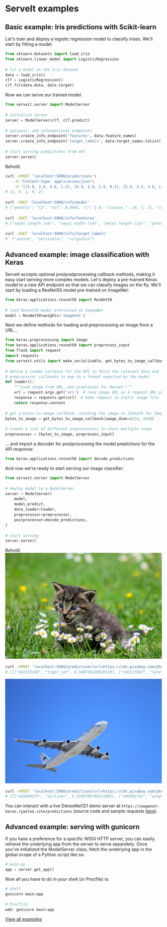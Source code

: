 # ServeIt examples

## Basic example: Iris predictions with Scikit-learn

Let's train and deploy a logistic regression model to classify irises. We'll start by fitting a model:
```python
from sklearn.datasets import load_iris
from sklearn.linear_model import LogisticRegression

# fit a model on the Iris dataset
data = load_iris()
clf = LogisticRegression()
clf.fit(data.data, data.target)
```
Now we can serve our trained model:
```python
from serveit.server import ModelServer

# initialize server
server = ModelServer(clf, clf.predict)

# optional: add informational endpoints
server.create_info_endpoint('features', data.feature_names)
server.create_info_endpoint('target_labels', data.target_names.tolist())

# start serving predictions from API
server.serve()
```

Behold:

```bash
curl -XPOST 'localhost:5000/predictions'\
    -H "Content-Type: application/json"\
    -d "[[5.6, 2.9, 3.6, 1.3], [4.4, 2.9, 1.4, 0.2], [5.5, 2.4, 3.8, 1.1], [5.0, 3.4, 1.5, 0.2], [5.7, 2.5, 5.0, 2.0]]"
# [1, 0, 1, 0, 2]

curl -XGET 'localhost:5000/info/model'
# {"penalty": "l2", "tol": 0.0001, "C": 1.0, "classes_": [0, 1, 2], "coef_": [[0.4150, 1.4613, -2.2621, -1.0291], ...], ...}

curl -XGET 'localhost:5000/info/features'
# ["sepal length (cm)", "sepal width (cm)", "petal length (cm)", "petal width (cm)"]

curl -XGET 'localhost:5000/info/target_labels'
#  ["setosa", "versicolor", "virginica"]
```

## Advanced example: image classification with Keras

ServeIt accepts optional pre/postprocessing callback methods, making it easy start serving more complex models. Let's deploy a pre-trained Keras model to a new API endpoint so that we can classify images on the fly. We'll start by loading a ResNet50 model pre-trained on ImageNet:

```python
from keras.applications.resnet50 import ResNet50

# load Resnet50 model pretrained on ImageNet
model = ResNet50(weights='imagenet')
```

Next we define methods for loading and preprocessing an image from a URL...
```python
from keras.preprocessing import image
from keras.applications.resnet50 import preprocess_input
from flask import request
import requests
from serveit.utils import make_serializable, get_bytes_to_image_callback

# define a loader callback for the API to fetch the relevant data and
# preprocessor callbacks to map to a format expected by the model
def loader():
    """Load image from URL, and preprocess for Resnet."""
    url = request.args.get('url')  # read image URL as a request URL param
    response = requests.get(url)  # make request to static image file
    return response.content

# get a bytes-to-image callback, resizing the image to 224x224 for ImageNet
bytes_to_image = get_bytes_to_image_callback(image_dims=(224, 224))

# create a list of different preprocessors to chain multiple steps
preprocessor = [bytes_to_image, preprocess_input]
```

... and import a decoder for postprocessing the model predictions for the API response:
```python
from keras.applications.resnet50 import decode_predictions
```

And now we're ready to start serving our image classifier:
```python
from serveit.server import ModelServer

# deploy model to a ModelServer
server = ModelServer(
    model,
    model.predict,
    data_loader=loader,
    preprocessor=preprocessor,
    postprocessor=decode_predictions,
)

# start serving
server.serve()
```

Behold:
![cat picture](img/cat.jpg)
```bash
curl -XPOST 'localhost:5000/predictions?url=https://cdn.pixabay.com/photo/2017/11/14/13/06/kitty-2948404_640.jpg'
# [[["n02123159", "tiger_cat", 0.598746120929718], ["n02127052", "lynx", 0.32807421684265137], ["n02123045", "tabby", 0.042475175112485886]]]
```

![plane picture](img/airplane.jpg)
```bash
curl -XPOST 'localhost:5000/predictions?url=https://cdn.pixabay.com/photo/2012/06/28/08/26/plane-50893_640.jpg'
# [[["n02690373", "airliner", 0.5599709749221802], ["n04592741", "wing", 0.286420077085495], ["n04552348", "warplane", 0.14331381022930145]]]
```

You can interact with a live DenseNet121 demo server at `https://imagenet-keras.ryanlee.site/predictions` (source code and sample requests [here](https://github.com/rtlee9/serveit-demo-imagenet-keras/)).

## Advanced example: serving with gunicorn
If you have a preference for a specific WSGI HTTP server, you can easily retrieve the underlying app from the server to serve separately. Once you've initialized the ModelServer class, fetch the underlying app in the global scope of a Python script like so:

```python
# main.py
app = server.get_app()
```

Now all you have to do in your shell (or Procfile) is:
```bash
# shell
gunicorn main:app

# Procfile
web: gunicorn main:app
```

[View all examples](https://github.com/rtlee9/serveit/tree/master/examples)
